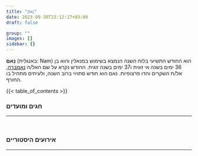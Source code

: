 ```yaml
---
title: "נאם"
date: 2023-09-30T23:12:17+03:00
draft: false

group: ""
images: []
sidebar: {}
---
```

**נָאם** (באנגלית: Nam) הוא החודש התשיעי בלוח השנה הנמצא בשימוש במנאלין והוא בן 36 ימים בשנה אי זוגית ו37 ימים בשנה זוגית. החודש נקרא על שם האל/ה [נאמברה](../../../deities/nambre), אל/ת השקרים והדו פרצופיות. נאם הוא חודש סתויוי ברוב השנה, ולעיתים מתחיל בו החורף.

{{< table_of_contents >}}

### חגים ומועדים
---


&nbsp;

### אירועים היסטוריים
---